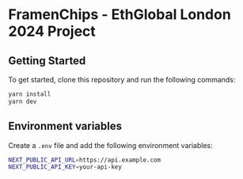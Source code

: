 # FramenChips - EthGlobal London 2024 Project

## Getting Started

To get started, clone this repository and run the following commands:

```bash
yarn install
yarn dev
```

## Environment variables

Create a `.env` file and add the following environment variables:

```bash
NEXT_PUBLIC_API_URL=https://api.example.com
NEXT_PUBLIC_API_KEY=your-api-key
```
